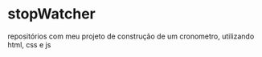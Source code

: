 # stopWatcher
repositórios com meu projeto de construção de um cronometro, utilizando html, css e js
